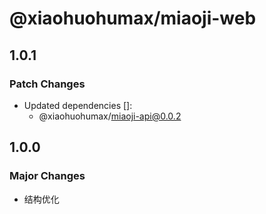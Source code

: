 # @xiaohuohumax/miaoji-web

## 1.0.1

### Patch Changes

- Updated dependencies []:
  - @xiaohuohumax/miaoji-api@0.0.2

## 1.0.0

### Major Changes

- 结构优化

